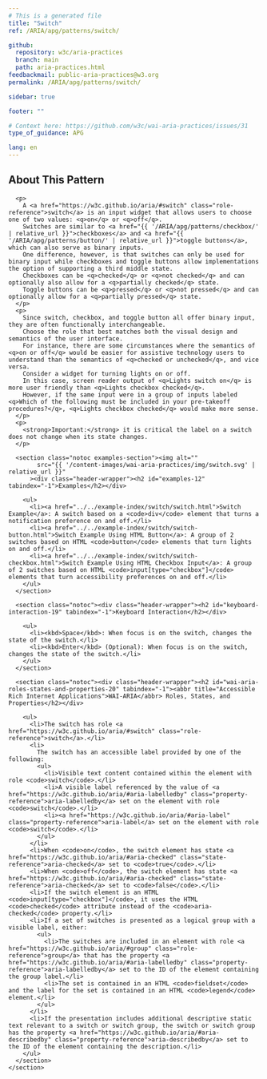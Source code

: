 ```yaml
---
# This is a generated file
title: "Switch"
ref: /ARIA/apg/patterns/switch/

github:
  repository: w3c/aria-practices
  branch: main
  path: aria-practices.html
feedbackmail: public-aria-practices@w3.org
permalink: /ARIA/apg/patterns/switch/

sidebar: true

footer: ""

# Context here: https://github.com/w3c/wai-aria-practices/issues/31
type_of_guidance: APG

lang: en
---
```



<link 
  rel="stylesheet"
  href="{{ '/content-assets/wai-aria-practices/styles.css' | relative_url }}"
>
<!-- Code highlighting styles -->
<link 
  rel="stylesheet"
  href="{{ '/ARIA/apg/example-index/css/github.css' | relative_url }}"
>

<script>
const addBodyClass = "pattern-page";
const enableSidebar = true;
if (addBodyClass) document.body.classList.add(addBodyClass);
if (enableSidebar) document.body.classList.add('has-sidebar');
</script>
    
<div>
<section class="widget" id="switch"><h2 id="about-this-pattern" tabindex="-1">About This Pattern</h2><div class="header-wrapper"></div>
      
      <p>
        A <a href="https://w3c.github.io/aria/#switch" class="role-reference">switch</a> is an input widget that allows users to choose one of two values: <q>on</q> or <q>off</q>.
        Switches are similar to <a href="{{ '/ARIA/apg/patterns/checkbox/' | relative_url }}">checkboxes</a> and <a href="{{ '/ARIA/apg/patterns/button/' | relative_url }}">toggle buttons</a>, which can also serve as binary inputs.
        One difference, however, is that switches can only be used for binary input while checkboxes and toggle buttons allow implementations the option of supporting a third middle state.
        Checkboxes can be <q>checked</q> or <q>not checked</q> and can optionally also allow for a <q>partially checked</q> state.
        Toggle buttons can be <q>pressed</q> or <q>not pressed</q> and can optionally allow for a <q>partially pressed</q> state.
      </p>
      <p>
        Since switch, checkbox, and toggle button all offer binary input, they are often functionally interchangeable.
        Choose the role that best matches both the visual design and semantics of the user interface.
        For instance, there are some circumstances where the semantics of <q>on or off</q> would be easier for assistive technology users to understand than the semantics of <q>checked or unchecked</q>, and vice versa.
        Consider a widget for turning lights on or off.
        In this case, screen reader output of <q>Lights switch on</q> is more user friendly than <q>Lights checkbox checked</q>.
        However, if the same input were in a group of inputs labeled <q>Which of the following must be included in your pre-takeoff procedures?</q>, <q>Lights checkbox checked</q> would make more sense.
      </p>
      <p>
        <strong>Important:</strong> it is critical the label on a switch does not change when its state changes.
      </p>

      <section class="notoc examples-section"><img alt="" 
            src="{{ '/content-images/wai-aria-practices/img/switch.svg' | relative_url }}"
          ><div class="header-wrapper"><h2 id="examples-12" tabindex="-1">Examples</h2></div>
        
        <ul>
          <li><a href="../../example-index/switch/switch.html">Switch Example</a>: A switch based on a <code>div</code> element that turns a notification preference on and off.</li>
          <li><a href="../../example-index/switch/switch-button.html">Switch Example Using HTML Button</a>: A group of 2 switches based on HTML <code>button</code> elements that turn lights on and off.</li>
          <li><a href="../../example-index/switch/switch-checkbox.html">Switch Example Using HTML Checkbox Input</a>: A group of 2 switches based on HTML <code>input[type="checkbox"]</code> elements that turn accessibility preferences on and off.</li>
        </ul>
      </section>

      <section class="notoc"><div class="header-wrapper"><h2 id="keyboard-interaction-19" tabindex="-1">Keyboard Interaction</h2></div>
        
        <ul>
          <li><kbd>Space</kbd>: When focus is on the switch, changes the state of the switch.</li>
          <li><kbd>Enter</kbd> (Optional): When focus is on the switch, changes the state of the switch.</li>
        </ul>
      </section>

      <section class="notoc"><div class="header-wrapper"><h2 id="wai-aria-roles-states-and-properties-20" tabindex="-1"><abbr title="Accessible Rich Internet Applications">WAI-ARIA</abbr> Roles, States, and Properties</h2></div>
        
        <ul>
          <li>The switch has role <a href="https://w3c.github.io/aria/#switch" class="role-reference">switch</a>.</li>
          <li>
            The switch has an accessible label provided by one of the following:
            <ul>
              <li>Visible text content contained within the element with role <code>switch</code>.</li>
              <li>A visible label referenced by the value of <a href="https://w3c.github.io/aria/#aria-labelledby" class="property-reference">aria-labelledby</a> set on the element with role <code>switch</code>.</li>
              <li><a href="https://w3c.github.io/aria/#aria-label" class="property-reference">aria-label</a> set on the element with role <code>switch</code>.</li>
            </ul>
          </li>
          <li>When <code>on</code>, the switch element has state <a href="https://w3c.github.io/aria/#aria-checked" class="state-reference">aria-checked</a> set to <code>true</code>.</li>
          <li>When <code>off</code>, the switch element has state <a href="https://w3c.github.io/aria/#aria-checked" class="state-reference">aria-checked</a> set to <code>false</code>.</li>
          <li>If the switch element is an HTML <code>input[type="checkbox"]</code>, it uses the HTML <code>checked</code> attribute instead of the <code>aria-checked</code> property.</li>
          <li>If a set of switches is presented as a logical group with a visible label, either:
            <ul>
              <li>The switches are included in an element with role <a href="https://w3c.github.io/aria/#group" class="role-reference">group</a> that has the property <a href="https://w3c.github.io/aria/#aria-labelledby" class="property-reference">aria-labelledby</a> set to the ID of the element containing the group label.</li>
              <li>The set is contained in an HTML <code>fieldset</code> and the label for the set is contained in an HTML <code>legend</code> element.</li>
            </ul>
          </li>
          <li>If the presentation includes additional descriptive static text relevant to a switch or switch group, the switch or switch group has the property <a href="https://w3c.github.io/aria/#aria-describedby" class="property-reference">aria-describedby</a> set to the ID of the element containing the description.</li>
        </ul>
      </section>
    </section>
</div>
<script 
  src="{{ '/ARIA/apg/example-index/js/jumpto.js' | relative_url }}"
></script>

